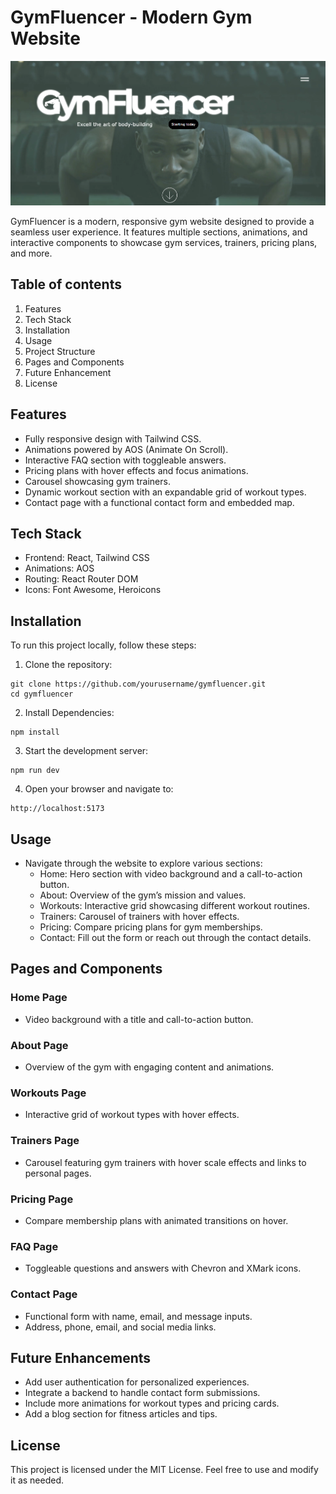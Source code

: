 # GymFluencer - Modern Gym Website
![Relative](/public/assets/website-model.png)

GymFluencer is a modern, responsive gym website designed to provide a seamless user experience. It features multiple sections, animations, and interactive components to showcase gym services, trainers, pricing plans, and more.


## Table of contents

1. Features
2. Tech Stack
3. Installation
4. Usage
5. Project Structure
6. Pages and Components
7. Future Enhancement
8. License


## Features
* Fully responsive design with Tailwind CSS.
* Animations powered by AOS (Animate On Scroll).
* Interactive FAQ section with toggleable answers.
* Pricing plans with hover effects and focus animations.
* Carousel showcasing gym trainers.
* Dynamic workout section with an expandable grid of workout types.
* Contact page with a functional contact form and embedded map.

## Tech Stack
* Frontend: React, Tailwind CSS
* Animations: AOS
* Routing: React Router DOM
* Icons: Font Awesome, Heroicons

## Installation

To run this project locally, follow these steps:

1. Clone the repository: 
```
git clone https://github.com/yourusername/gymfluencer.git
cd gymfluencer
```

2. Install Dependencies: 
```
npm install
```

3. Start the development server:
```
npm run dev
```

4. Open your browser and navigate to:
```
http://localhost:5173  
```

## Usage
 
* Navigate through the website to explore various sections:
  * Home: Hero section with video background and a call-to-action button.
  * About: Overview of the gym’s mission and values.
  * Workouts: Interactive grid showcasing different workout routines.
  * Trainers: Carousel of trainers with hover effects.
  * Pricing: Compare pricing plans for gym memberships.
  * Contact: Fill out the form or reach out through the contact details.

## Pages and Components

### Home Page
* Video background with a title and call-to-action button.
### About Page
* Overview of the gym with engaging content and animations.
### Workouts Page
* Interactive grid of workout types with hover effects.
### Trainers Page
* Carousel featuring gym trainers with hover scale effects and links to personal pages.
### Pricing Page
* Compare membership plans with animated transitions on hover.
### FAQ Page
* Toggleable questions and answers with Chevron and XMark icons.
### Contact Page
* Functional form with name, email, and message inputs.
* Address, phone, email, and social media links.

## Future Enhancements
* Add user authentication for personalized experiences.
* Integrate a backend to handle contact form submissions.
* Include more animations for workout types and pricing cards.
* Add a blog section for fitness articles and tips.

## License
This project is licensed under the MIT License. Feel free to use and modify it as needed.

